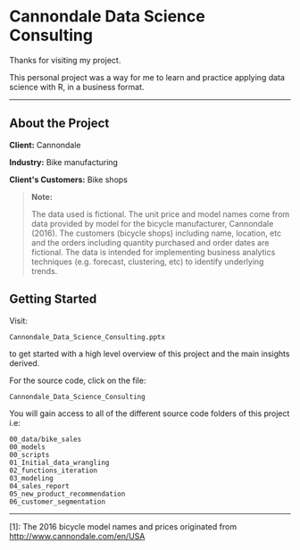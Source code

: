 # Cannondale Data Science Consulting



Thanks for visiting my project.

This personal project was a way for me to learn and practice applying data science with R, in a business format.



----------



About the Project
-------------

__Client:__ Cannondale

__Industry:__ Bike manufacturing

__Client's Customers:__ Bike shops

> **Note:**
>
>The data used is fictional. The unit price and model names come from data provided by model for the bicycle manufacturer, Cannondale (2016). The customers (bicycle shops) including name, location, etc and the orders including quantity purchased and order dates are fictional. The data is intended for implementing business analytics techniques (e.g. forecast, clustering, etc) to identify underlying trends.
 


Getting Started
-------------
Visit:

    Cannondale_Data_Science_Consulting.pptx
to get started with a high level overview of this project and the main insights derived.



For the source code, click on the file:

    Cannondale_Data_Science_Consulting

You will gain access to all of the different source code folders of this project i.e:

    00_data/bike_sales
    00_models
    00_scripts
    01_Initial_data_wrangling
    02_functions_iteration
    03_modeling
    04_sales_report
    05_new_product_recommendation
    06_customer_segmentation


----------
  [1]: The 2016 bicycle model names and prices originated from http://www.cannondale.com/en/USA
